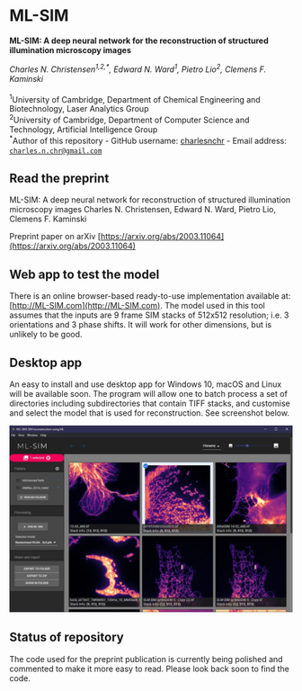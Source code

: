 # ML-SIM
**ML-SIM: A deep neural network for the reconstruction of structured illumination microscopy images**

_Charles N. Christensen<sup>1,2,*</sup>, Edward N. Ward<sup>1</sup>, Pietro Lio<sup>2</sup>, Clemens F. Kaminski_</br></br>
<sup>1</sup>University of Cambridge, Department of Chemical Engineering and Biotechnology, Laser Analytics Group</br>
<sup>2</sup>University of Cambridge, Department of Computer Science and Technology, Artificial Intelligence Group</br>
<sup> *</sup>Author of this repository - GitHub username: [charlesnchr](http://github.com/charlesnchr) - Email address: <code>charles.n.chr@gmail.com</code>

## Read the preprint
ML-SIM: A deep neural network for reconstruction of structured illumination microscopy images
Charles N. Christensen, Edward N. Ward, Pietro Lio, Clemens F. Kaminski

Preprint paper on arXiv [https://arxiv.org/abs/2003.11064](https://arxiv.org/abs/2003.11064) 


## Web app to test the model
There is an online browser-based ready-to-use implementation available at:
[http://ML-SIM.com](http://ML-SIM.com). The model used in this tool assumes that the inputs are 9 frame SIM stacks of 512x512 resolution; i.e. 3 orientations and 3 phase shifts. It will work for other dimensions, but is unlikely to be good.

## Desktop app
An easy to install and use desktop app for Windows 10, macOS and Linux will be available soon. The program will allow one to batch process a set of directories including subdirectories that contain TIFF stacks, and customise and select the model that is used for reconstruction. See screenshot below.

<img src="fig/screenshot 20200511.jpg">


## Status of repository
The code used for the preprint publication is currently being polished and commented to make it more easy to read. Please look back soon to find the code.
